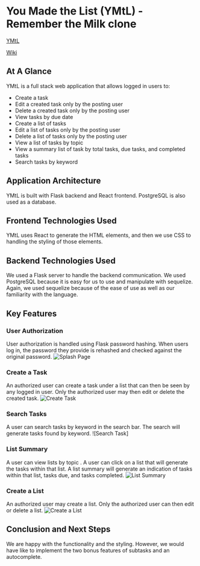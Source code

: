 # You Made the List (YMtL) - Remember the Milk clone
[YMtL](https://you-made-the-list.herokuapp.com/)

[Wiki](https://github.com/EricGartner47/FlaskGroupProject/wiki)

## At A Glance
YMtL is a full stack web application that allows logged in users to:
 - Create a task
 - Edit a created task only by the posting user
 - Delete a created task only by the posting user
 - View tasks by due date
 - Create a list of tasks
 - Edit a list of tasks only by the posting user
 - Delete a list of tasks only by the posting user
 - View a list of tasks by topic
 - View a summary list of task by total tasks, due tasks, and completed tasks
 - Search tasks by keyword

## Application Architecture
YMtL is built with Flask backend and React frontend. PostgreSQL is also used as a database.

## Frontend Technologies Used
YMtL uses React to generate the HTML elements, and then we use CSS to handling the styling of those elements.

## Backend Technologies Used
We used a Flask server to handle the backend communication. We used PostgreSQL because it is easy for us to use and manipulate with sequelize. Again, we used sequelize because of the ease of use as well as our familiarity with the language.

## Key Features
### User Authorization
User authorization is handled using Flask password hashing. When users log in, the password they provide is rehashed and checked against the original password.
![Splash Page]()

### Create a Task
An authorized user can create a task under a list that can then be seen by any logged in user. Only the authorized user may then edit or delete the created task.
![Create Task]()

### Search Tasks
A user can search tasks by keyword in the search bar. The search will generate tasks found by keyword.
![Search Task]

### List Summary
A user can view lists by topic . A user can click on a list that will generate the tasks within that list. A list summary will generate an indication of tasks within that list, tasks due, and tasks completed.
![List Summary]()

### Create a List
An authorized user may create a list. Only the authorized user can then edit or delete a list.
![Create a List]()

## Conclusion and Next Steps
We are happy with the functionality and the styling. However, we would have like to implement the two bonus features of subtasks and an autocomplete.

